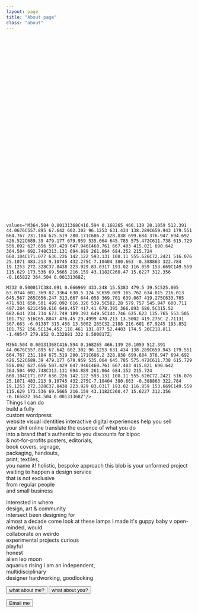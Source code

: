 ```yaml
---
layout: page
title: "About page"
class: "about"
---
```


<svg id="blob" viewBox="0 0 696 694" fill="none" xmlns="http://www.w3.org/2000/svg">
<path fill-rule="evenodd" clip-rule="evenodd" fill="url(#paint0_linear)">
	<animate repeatCount="indefinite" fill="freeze" attributeName="d" dur="5s"

	values="M364.504 0.00131368C416.594 0.168265 466.139 20.1059 512.391 44.0676C557.895 67.642 602.302 96.1253 631.434 138.289C659.943 179.551 664.767 231.184 675.519 280.171C686.2 328.838 699.684 376.947 694.692 426.522C689.39 479.177 679.959 535.064 645.785 575.472C611.738 615.729 556.092 627.656 507.429 647.946C460.761 667.403 415.021 690.642 364.504 692.748C313.131 694.889 261.064 684.352 215.724 660.104C171.077 636.226 142.122 593.131 108.11 555.626C72.2421 516.076 25.1071 483.213 9.10745 432.275C-7.10404 380.663 -0.388863 322.784 19.1253 272.328C37.8438 223.929 83.0317 193.02 116.859 153.669C149.559 115.629 173.536 69.5665 216.159 43.1182C260.47 15.6227 312.356 -0.165822 364.504 0.00131368Z;

	M332 0.500017C384.091 0.666969 433.248 15.5383 479.5 39.5C525.005 63.0744 601.369 82.3364 630.5 124.5C659.009 165.762 634.815 216.013 645.567 265C656.247 313.667 644.058 369.701 639.067 419.275C633.765 471.931 650.501 499.092 616.326 539.5C582.28 579.757 545.947 600.711 497.284 621C450.616 640.457 417.41 678.395 366.893 680.5C315.52 682.641 234.734 673.749 189.393 649.5C144.746 625.623 135.765 553.505 101.752 516C65.8847 476.45 29.4999 470.213 13.5002 419.275C-2.71131 367.663 -6.01387 315.456 13.5002 265C32.2188 216.601 67.9245 195.852 101.752 156.5C134.452 118.461 131.877 52.4483 174.5 26C218.811 -1.49547 279.852 0.332881 332 0.500017Z;

	M364.504 0.00131368C416.594 0.168265 466.139 20.1059 512.391 44.0676C557.895 67.642 602.302 96.1253 631.434 138.289C659.943 179.551 664.767 231.184 675.519 280.171C686.2 328.838 699.684 376.947 694.692 426.522C689.39 479.177 679.959 535.064 645.785 575.472C611.738 615.729 556.092 627.656 507.429 647.946C460.761 667.403 415.021 690.642 364.504 692.748C313.131 694.889 261.064 684.352 215.724 660.104C171.077 636.226 142.122 593.131 108.11 555.626C72.2421 516.076 25.1071 483.213 9.10745 432.275C-7.10404 380.663 -0.388863 322.784 19.1253 272.328C37.8438 223.929 83.0317 193.02 116.859 153.669C149.559 115.629 173.536 69.5665 216.159 43.1182C260.47 15.6227 312.356 -0.165822 364.504 0.00131368Z"/>
 </path>
<defs>
	<linearGradient id="paint0_linear" x1="149" y1="128" x2="432.5" y2="693" gradientUnits="userSpaceOnUse">
	<stop stop-color="#6e5757"/>
	<stop offset=".5" stop-color="#878787"/>
	<stop offset="1" stop-color="#c47e7e" stop-opacity="0.97"/>
	</linearGradient>
</defs>
</svg>

<div id="all">
  <div class="java"> </div>
  <div class="script">Things I can do</div>
</div>

<div id="div1">
<span>build a fully<br>custom wordpress<br>website</span>
<span>visual identities</span>
<span>interactive digital experiences</span>
<span>help you sell <br>your shit online</span>
<span>translate the essence of what you do<br>into a brand that's authentic to you</span>
<span>discounts for bipoc<br>& not-for-profits</span>
<span>posters, editorials, <br>book covers, signage, <br>packaging, handouts,<br>print, textiles,<br>you name it!</span>
<span>holistic, bespoke approach</span>
<span>this blob is your unformed project waiting to happen</span>
<span>a design service<br>that is not exclusive<br>from regular people<br>and small business</span>

<span class="div2">interested in where<br>design, art & community<br>intersect</span>
<span class="div2">been designing for<br>almost a decade</span>
<span class="div2">come look at these lamps I made</span>
<span class="div2">it's guppy baby</span>
<span class="div2">v open-minded, would<br>collaborate on weirdo<br>experimental projects</span>
<span class="div2">curious<br>playful<br>honest<br>alien</span>
<span class="div2">leo moon<br>aquarius rising</span>
<span class="div2">i am an independent, <br>multidisciplinary <br>designer</span>
<span class="div2">hardworking, goodlooking</span>
</div>

<div id="btn_holder">
	<button id="btn_aboutme" class="btn btn--stripe btn_light"><span>what about me?</span></button>
	<button id="btn_back" class="nodisplay btn btn--stripe btn_light"><span>what about you?</span></button>
</div>

<button id="btn_email" class="btn btn--stripe btn_light">Email me</button>
